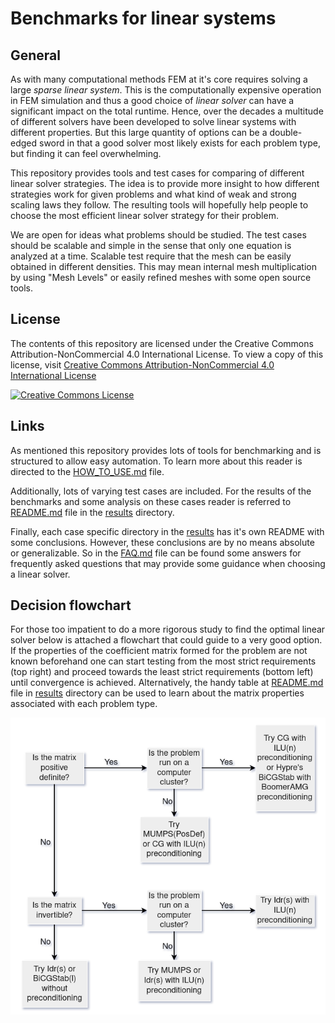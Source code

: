 # Benchmarks for linear systems

## General

As with many computational methods FEM at it's core requires solving a large _sparse linear system_. This is the computationally expensive operation in FEM simulation and thus a good choice of _linear solver_ can have a significant impact on the total runtime. Hence, over the decades a multitude of different solvers have been developed to solve linear systems with different properties. But this large quantity of options can be a double-edged sword in that a good solver most likely exists for each problem type, but finding it can feel overwhelming.

This repository provides tools and test cases for comparing of different linear solver strategies. The idea is to provide more insight to how different strategies work for given problems and what kind of weak and strong scaling laws they follow. The resulting tools will hopefully help people to choose the most efficient linear solver strategy for their problem. 

We are open for ideas what problems should be studied. The test cases should be scalable and simple in the sense that only one equation is analyzed at a time.  Scalable test require that the mesh can be easily obtained in different densities. This may mean internal mesh multiplication by using "Mesh Levels" or easily refined meshes with some open source tools.

## License

The contents of this repository are licensed under the Creative Commons Attribution-NonCommercial 4.0 International License. To view a copy of this license, visit <a rel="license" href="http://creativecommons.org/licenses/by-nc/4.0/">Creative Commons Attribution-NonCommercial 4.0 International License</a> 

<a rel="license" href="http://creativecommons.org/licenses/by-nc/4.0/"><img alt="Creative Commons License" style="border-width:0" src="https://i.creativecommons.org/l/by-nc/4.0/88x31.png" /></a>

## Links

As mentioned this repository provides lots of tools for benchmarking and is structured to allow easy automation. To learn more about this reader is directed to the [HOW_TO_USE.md](https://github.com/ElmerCSC/elmer-linsys/blob/main/HOW_TO_USE.md) file.

Additionally, lots of varying test cases are included. For the results of the benchmarks and some analysis on these cases reader is referred to [README.md](https://github.com/ElmerCSC/elmer-linsys/blob/main/results/README.md) file in the [results](https://github.com/ElmerCSC/elmer-linsys/tree/main/results) directory.

Finally, each case specific directory in the [results](https://github.com/ElmerCSC/elmer-linsys/tree/main/results) has it's own README with some conclusions. However, these conclusions are by no means absolute or generalizable. So in the [FAQ.md](https://github.com/ElmerCSC/elmer-linsys/blob/main/FAQ.md) file can be found some answers for frequently asked questions that may provide some guidance when choosing a linear solver.

## Decision flowchart

For those too impatient to do a more rigorous study to find the optimal linear solver below is attached a flowchart that could guide to a very good option. If the properties of the coefficient matrix formed for the problem are not known beforehand one can start testing from the most strict requirements (top right) and proceed towards the least strict requirements (bottom left) until convergence is achieved. Alternatively, the handy table at [README.md](https://github.com/ElmerCSC/elmer-linsys/blob/main/results/README.md) file in [results](https://github.com/ElmerCSC/elmer-linsys/tree/main/results) directory can be used to learn about the matrix properties associated with each problem type.

![Decision flowchart](https://github.com/ElmerCSC/elmer-linsys/blob/main/pics/decision_flowchart.png?raw=true)